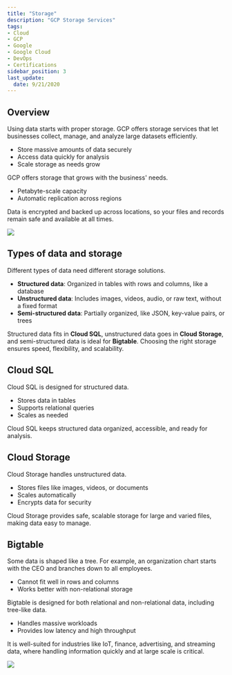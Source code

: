 ```yaml
---
title: "Storage"
description: "GCP Storage Services"
tags: 
- Cloud
- GCP 
- Google
- Google Cloud
- DevOps
- Certifications
sidebar_position: 3
last_update:
  date: 9/21/2020
---
```




## Overview

Using data starts with proper storage. GCP offers storage services that let businesses collect, manage, and analyze large datasets efficiently.

- Store massive amounts of data securely
- Access data quickly for analysis
- Scale storage as needs grow

GCP offers storage that grows with the business' needs.

- Petabyte-scale capacity
- Automatic replication across regions

Data is encrypted and backed up across locations, so your files and records remain safe and available at all times.

<div class='img-center'>

![](/img/docs/09282025-gcp-multi-region.png)

</div>


## Types of data and storage

Different types of data need different storage solutions.

- **Structured data**: Organized in tables with rows and columns, like a database
- **Unstructured data**: Includes images, videos, audio, or raw text, without a fixed format
- **Semi-structured data**: Partially organized, like JSON, key-value pairs, or trees

Structured data fits in **Cloud SQL**, unstructured data goes in **Cloud Storage**, and semi-structured data is ideal for **Bigtable**. Choosing the right storage ensures speed, flexibility, and scalability.

## Cloud SQL

Cloud SQL is designed for structured data.

- Stores data in tables
- Supports relational queries
- Scales as needed

Cloud SQL keeps structured data organized, accessible, and ready for analysis.

## Cloud Storage

Cloud Storage handles unstructured data.

- Stores files like images, videos, or documents
- Scales automatically
- Encrypts data for security

Cloud Storage provides safe, scalable storage for large and varied files, making data easy to manage.


## Bigtable

Some data is shaped like a tree. For example, an organization chart starts with the CEO and branches down to all employees.

- Cannot fit well in rows and columns
- Works better with non-relational storage

Bigtable is designed for both relational and non-relational data, including tree-like data.

- Handles massive workloads
- Provides low latency and high throughput

It is well-suited for industries like IoT, finance, advertising, and streaming data, where handling information quickly and at large scale is critical.

<div class='img-center'>

![](/img/docs/09282025-google-bigtable.png)

</div>